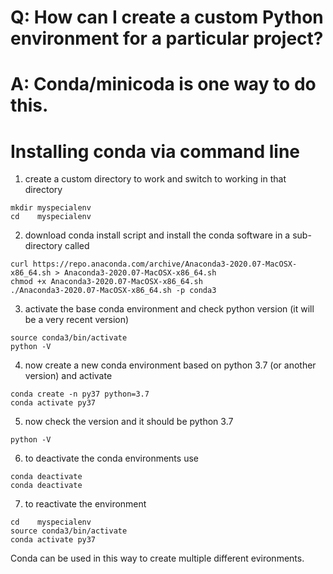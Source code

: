 # Q: How can I create a custom Python environment for a particular project?

# A: Conda/minicoda is one way to do this.

# Installing conda via command line


1. create a custom directory to work and switch to working in that directory
  ```
  mkdir myspecialenv
  cd    myspecialenv
  ```


2. download conda install script and install the conda software in a sub-directory called
  ```
  curl https://repo.anaconda.com/archive/Anaconda3-2020.07-MacOSX-x86_64.sh > Anaconda3-2020.07-MacOSX-x86_64.sh
  chmod +x Anaconda3-2020.07-MacOSX-x86_64.sh
  ./Anaconda3-2020.07-MacOSX-x86_64.sh -p conda3
  ```
  
3. activate the base conda environment and check python version (it will be a very recent version)
  ```
  source conda3/bin/activate
  python -V
  ``` 

4. now create a new conda environment based on python 3.7 (or another version) and activate
  ```
  conda create -n py37 python=3.7
  conda activate py37
  ```
  
5. now check the version and it should be python 3.7
  ```
  python -V
  ```
  
6. to deactivate the conda environments use
  ```
  conda deactivate
  conda deactivate
  ```
  
7. to reactivate the environment 
  ```
  cd    myspecialenv
  source conda3/bin/activate  
  conda activate py37
  ```
  
Conda can be used in this way to create multiple different evironments. 

